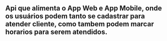 ## Api que alimenta o App Web e App Mobile, onde os usuários podem tanto se cadastrar para atender cliente, como tambem podem marcar horarios para serem atendidos.
